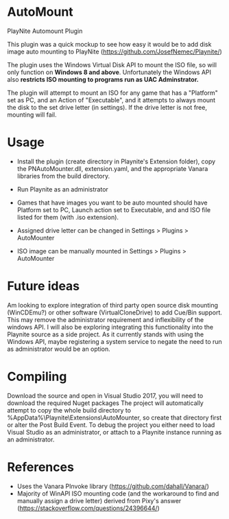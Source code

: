 # AutoMount
PlayNite Automount Plugin

This plugin was a quick mockup to see how easy it would be to add disk image auto mounting to PlayNite (https://github.com/JosefNemec/Playnite/)

The plugin uses the Windows Virtual Disk API to mount the ISO file, so will only function on **Windows 8 and above**. Unfortunately the Windows API also **restricts ISO mounting to programs run as UAC Adminstrator.**

The plugin will attempt to mount an ISO for any game that has a "Platform" set as PC, and an Action of "Executable", and it attempts to always mount the disk to the set drive letter (in settings). If the drive letter is not free, mounting will fail.

# Usage
* Install the plugin (create directory in Playnite's Extension folder), copy the PNAutoMounter.dll, extension.yaml, and the appropriate Vanara libraries from the build directory.
* Run Playnite as an administrator
* Games that have images you want to be auto mounted should have Platform set to PC, Launch action set to Executable, and and ISO file listed for them (with .iso extension).

* Assigned drive letter can be changed in Settings > Plugins > AutoMounter
* ISO image can be manually mounted in Settings > Plugins > AutoMounter

# Future ideas
Am looking to explore integration of third party open source disk mounting (WinCDEmu?) or other software (VirtualCloneDrive) to add Cue/Bin support. This may remove the administrator requirement and inflexibility of the windows API. I will also be exploring integrating this functionality into the Playnite source as a side project. As it currently stands with using the Windows API, maybe registering a system service to negate the need to run as administrator would be an option.

# Compiling
Download the source and open in Visual Studio 2017, you will need to download the required Nuget packages
The project will automatically attempt to copy the whole build directory to %AppData%\Playnite\Extensions\AutoMounter, so create that directory first or alter the Post Build Event. To debug the project you either need to load Visual Studio as an administrator, or attach to a Playnite instance running as an administrator.


# References
* Uses the Vanara PInvoke library (https://github.com/dahall/Vanara/)
* Majority of WinAPI ISO mounting code (and the workaround to find and manually assign a drive letter) derived from Pixy's answer (https://stackoverflow.com/questions/24396644/)
